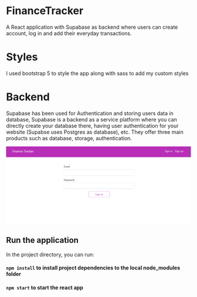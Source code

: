 # FinanceTracker
A React application with Supabase as backend where users can create account, log in and add their everyday transactions.

# Styles
I used bootstrap 5 to style the app along with sass to add my custom styles

# Backend
Supabase has been used for Authentication and storing users data in database, Supabase is a backend as a service platform where you can directly create your database there, having user authentication for your website (Supabse uses Postgres as database), etc. They offer three main products such as database, storage, authentication.

<img src="./src/assets/img/financeTracker.PNG" width="800">

## Run the application
In the project directory, you can run:
#### `npm install` to install project dependencies to the local node_modules folder
#### `npm start` to start the react app
